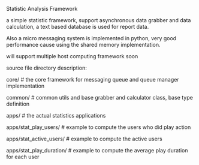 Statistic Analysis Framework

a simple statistic framework, support asynchronous data grabber and data calculation,
a text based database is used for report data.

Also a micro messaging system is implemented in python, very good performance cause
using the shared memory implementation.

will support multiple host computing framework soon

source file directory description:

core/   # the core framework for messaging queue and queue manager implementation

common/ # common utils and base grabber and calculator class, base type definition

apps/   # the actual statistics applications

apps/stat_play_users/     # example to compute the users who did play action

apps/stat_active_users/   # example to compute the active users

apps/stat_play_duration/  # example to compute the average play duration for each user


